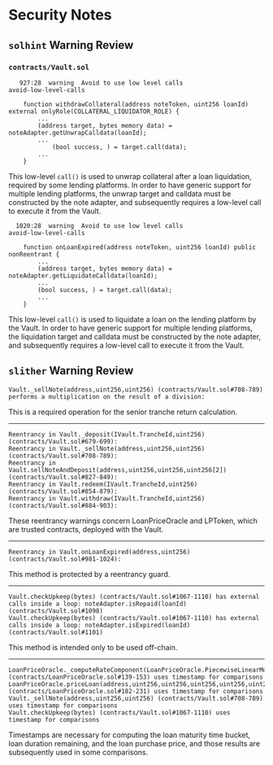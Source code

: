 # Security Notes

## `solhint` Warning Review

### `contracts/Vault.sol`

```
   927:28  warning  Avoid to use low level calls                                       avoid-low-level-calls

    function withdrawCollateral(address noteToken, uint256 loanId) external onlyRole(COLLATERAL_LIQUIDATOR_ROLE) {
        ...
        (address target, bytes memory data) = noteAdapter.getUnwrapCalldata(loanId);
        ...
            (bool success, ) = target.call(data);
        ...
    }
```
This low-level `call()` is used to unwrap collateral after a loan liquidation,
required by some lending platforms. In order to have generic support for
multiple lending platforms, the unwrap target and calldata must be constructed
by the note adapter, and subsequently requires a low-level call to execute it
from the Vault.

```
  1020:28  warning  Avoid to use low level calls                                       avoid-low-level-calls

    function onLoanExpired(address noteToken, uint256 loanId) public nonReentrant {
        ...
        (address target, bytes memory data) = noteAdapter.getLiquidateCalldata(loanId);
        ...
        (bool success, ) = target.call(data);
        ...
    }
```
This low-level `call()` is used to liquidate a loan on the lending platform by
the Vault. In order to have generic support for multiple lending platforms, the
liquidation target and calldata must be constructed by the note adapter, and
subsequently requires a low-level call to execute it from the Vault.

## `slither` Warning Review

```
Vault._sellNote(address,uint256,uint256) (contracts/Vault.sol#708-789) performs a multiplication on the result of a division:
```
This is a required operation for the senior tranche return calculation.

--------------------------------------------------------------------------------

```
Reentrancy in Vault._deposit(IVault.TrancheId,uint256) (contracts/Vault.sol#679-699):
Reentrancy in Vault._sellNote(address,uint256,uint256) (contracts/Vault.sol#708-789):
Reentrancy in Vault.sellNoteAndDeposit(address,uint256,uint256,uint256[2]) (contracts/Vault.sol#827-849):
Reentrancy in Vault.redeem(IVault.TrancheId,uint256) (contracts/Vault.sol#854-879):
Reentrancy in Vault.withdraw(IVault.TrancheId,uint256) (contracts/Vault.sol#884-903):
```
These reentrancy warnings concern LoanPriceOracle and LPToken, which are
trusted contracts, deployed with the Vault.

--------------------------------------------------------------------------------

```
Reentrancy in Vault.onLoanExpired(address,uint256) (contracts/Vault.sol#981-1024):
```
This method is protected by a reentrancy guard.

--------------------------------------------------------------------------------

```
Vault.checkUpkeep(bytes) (contracts/Vault.sol#1067-1110) has external calls inside a loop: noteAdapter.isRepaid(loanId) (contracts/Vault.sol#1098)
Vault.checkUpkeep(bytes) (contracts/Vault.sol#1067-1110) has external calls inside a loop: noteAdapter.isExpired(loanId) (contracts/Vault.sol#1101)
```
This method is intended only to be used off-chain.

--------------------------------------------------------------------------------

```
LoanPriceOracle._computeRateComponent(LoanPriceOracle.PiecewiseLinearModel,uint256,uint256) (contracts/LoanPriceOracle.sol#139-153) uses timestamp for comparisons
LoanPriceOracle.priceLoan(address,uint256,uint256,uint256,uint256,uint256,uint256) (contracts/LoanPriceOracle.sol#182-231) uses timestamp for comparisons
Vault._sellNote(address,uint256,uint256) (contracts/Vault.sol#708-789) uses timestamp for comparisons
Vault.checkUpkeep(bytes) (contracts/Vault.sol#1067-1110) uses timestamp for comparisons
```
Timestamps are necessary for computing the loan maturity time bucket, loan
duration remaining, and the loan purchase price, and those results are
subsequently used in some comparisons.
